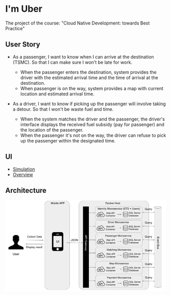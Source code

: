 # I'm Uber
The project of the course: "Cloud Native Development: towards Best Practice"

## User Story
* As a passenger, I want to know when I can arrive at the destination (TSMC). So that I can make sure I won't be late for work.
  * When the passenger enters the destination, system provides the driver with the estimated arrival time and the time of arrival at the destination.
  * When passenger is on the way, system provides a map with current location and estimated arrival time.

* As a driver, I want to know if picking up the passenger will involve taking a detour. So that I won't be waste fuel and time.
  * When the system matches the driver and the passenger, the driver's interface displays the received fuel subsidy (pay for passenger) and the location of the passenger.
  * When the passenger it's not on the way, the driver can refuse to pick up the passenger within the designated time.

## UI
* [Simulation](https://www.figma.com/proto/qbXvVCPwZjpdeMViuHousL/I'm-Uber-ver.2?node-id=1-2&scaling=scale-down&page-id=0%3A1&starting-point-node-id=1%3A2)
* [Overview](https://www.figma.com/file/qbXvVCPwZjpdeMViuHousL/I'm-Uber-ver.2?node-id=0%3A1&t=xeWR0Qt9vekcb2T9-1)

## Architecture
![image](https://github.com/Lo-YuChiao/Cloud-Native/blob/main/309553055_%E7%BE%85%E5%8F%B3%E5%96%AC_%E9%9B%B2%E5%8E%9F%E7%94%9F%E6%9C%9F%E4%B8%AD%E4%BD%9C%E6%A5%AD%20(1).png)
